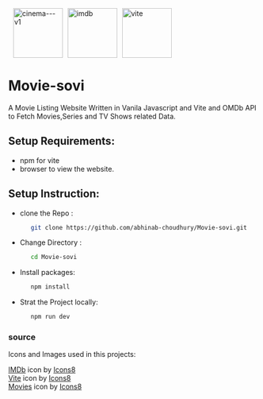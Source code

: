 <div style="display:flex;">
  <img style="margin-left: 10px;" width="100" height="100" src="https://img.icons8.com/color/100/cinema---v1.png" alt="cinema---v1"/>
   <img style="margin-left: 10px;"  width="100" height="100" src="https://img.icons8.com/color/100/imdb.png" alt="imdb"/> 
  <img style="margin-left: 10px;"  width="100" height="100" src="https://img.icons8.com/fluency/100/vite.png" alt="vite"/>
</div>

# Movie-sovi
 
  A Movie Listing Website Written in Vanila Javascript and Vite and OMDb API to Fetch Movies,Series and TV Shows related Data.
  
## Setup Requirements:
  - npm for vite
  - browser to view the website.

## Setup Instruction:
  - clone the Repo :
    ```bash
       git clone https://github.com/abhinab-choudhury/Movie-sovi.git
    ```    
  - Change Directory :
    ```bash
       cd Movie-sovi 
    ```
  - Install packages:
    ```bash
       npm install
    ```  
  - Strat the Project locally:
    ```bash
       npm run dev
    ```  

  ### source
  Icons and Images used in this projects:
  
  <a  href="https://icons8.com/icon/12246/imdb">IMDb</a> icon by <a href="https://icons8.com">Icons8</a> <br>
  <a  href="https://icons8.com/icon/dJjTWMogzFzg/vite">Vite</a> icon by <a href="https://icons8.com">Icons8</a> <br>
  <a  href="https://icons8.com/icon/12145/movies">Movies</a> icon by <a href="https://icons8.com">Icons8</a> <br>